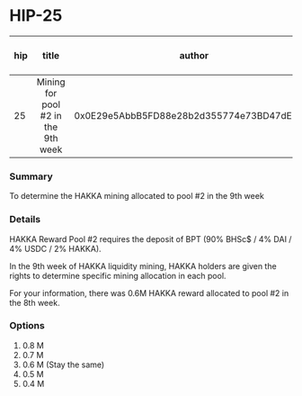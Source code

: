 # HIP-25

| hip | title | author | created | duration | Snapshot Block Number |
|----------|:----------:|:----------:|:----------:|:----------:|:----------:|
| 25 | Mining for pool #2 in the 9th week | 0x0E29e5AbbB5FD88e28b2d355774e73BD47dE3bcd | 2020-10-27 10:30 | 1 | 11137923 |


### Summary
To determine the HAKKA mining allocated to pool #2 in the 9th week

### Details

HAKKA Reward Pool #2 requires the deposit of BPT (90% BHSc$ / 4% DAI / 4% USDC / 2% HAKKA).

In the 9th week of HAKKA liquidity mining, HAKKA holders are given the rights to determine specific mining allocation in each pool.

For your information, there was 0.6M HAKKA reward allocated to pool #2 in the 8th week.

### Options
1. 0.8 M
2. 0.7 M
3. 0.6 M (Stay the same)
4. 0.5 M
5. 0.4 M
